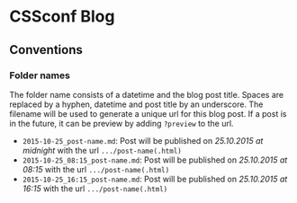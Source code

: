 # CSSconf Blog

## Conventions

### Folder names

The folder name consists of a datetime and the blog post title.
Spaces are replaced by a hyphen, datetime and post title by an underscore.
The filename will be used to generate a unique url for this blog post.
If a post is in the future, it can be preview by adding `?preview` to the url.

* `2015-10-25_post-name.md`: Post will be published on _25.10.2015 at midnight_ with the url `.../post-name(.html)`
* `2015-10-25_08:15_post-name.md`: Post will be published on _25.10.2015 at 08:15_ with the url `.../post-name(.html)`
* `2015-10-25_16:15_post-name.md`: Post will be published on _25.10.2015 at 16:15_ with the url `.../post-name(.html)`
